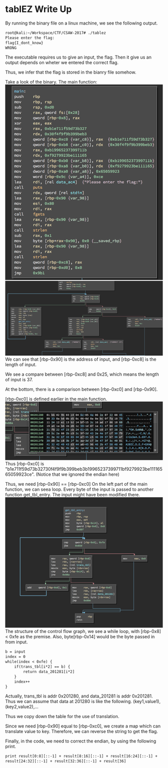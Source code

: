 # tablEZ Write Up
By running the binary file on a linux machine, we see the following output.
```
root@kali:~/Workspace/CTF/CSAW-2017# ./tablez 
Please enter the flag:
flag{I_dont_know}
WRONG
```
The executable requires us to give an input, the flag. Then it give us an output depends on wheter we entered the correct flag.

Thus, we infer that the flag is stored in the bianry file somehow. 

Take a look of the binary.
The main function:
![alt text][tablez-1]
![alt text][tablez-2]
We can see that [rbp-0x90] is the address of input, and [rbp-0xc8] is the length of input.

We see a compare between [rbp-0xc8] and 0x25, which means the length of input is 37.

At the bottom, there is a comparison between [rbp-0xc0] and [rbp-0x90]. 

[rbp-0xc0] is defined earlier in the main function. 
![alt text][tablez-5]
Thus [rbp-0xc0] is "b1e711f59d73b32730f4f9f9b399beb3b19965237399711bf9279923be11116565059923ce". (Notice that we ignored the endian here)

Thus, we need [rbp-0x90] == [rbp-0xc0]
On the left part of the main function, we can seea loop. Every byte of the input is passed to another function get_tbl_entry. The input might have been modified there. 
![alt text][tablez-3]
The structure of the control flow graph, we see a while loop, with [rbp-0x8] < 0xfe as the premise. Also, byte[rbp-0x14] would be the byte passed in from input.

```
b = input
index = 0
while(index < 0xfe) {
	if(trans_tbl[i*2] == b) {
		return data_201281[i*2]
	}
	index++
}
```
Actually, trans_tbl is addr 0x201280, and data_201281 is addr 0x201281. Thus we can assume that data at 201280 is like the following.
(key1,value1),(key2,value2),...

Thus we copy down the table for the use of translation.

Since we need [rbp-0x90] equal to [rbp-0xc0], we create a map which can translate value to key. Therefore, we can reverse the string to get the flag.

Finally, in the code, we need to correct the endian, by using the following print.
```
print result[0:8][::-1] + result[8:16][::-1] + result[16:24][::-1] + result[24:32][::-1] + result[32:36][::-1] + result[36]
```




[tablez-1]: https://github.com/bruceshenzk/CTF-WriteUp/blob/master/CSAW-2017/tablEZ/img/tablez-1.png
[tablez-2]: https://github.com/bruceshenzk/CTF-WriteUp/blob/master/CSAW-2017/tablEZ/img/tablez-2.png
[tablez-3]: https://github.com/bruceshenzk/CTF-WriteUp/blob/master/CSAW-2017/tablEZ/img/tablez-3.png
[tablez-4]: https://github.com/bruceshenzk/CTF-WriteUp/blob/master/CSAW-2017/tablEZ/img/tablez-4.png
[tablez-5]: https://github.com/bruceshenzk/CTF-WriteUp/blob/master/CSAW-2017/tablEZ/img/tablez-4.png